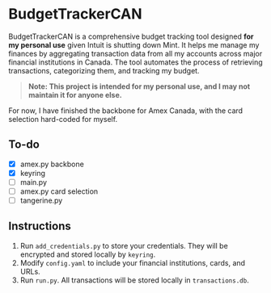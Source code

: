 # BudgetTrackerCAN

BudgetTrackerCAN is a comprehensive budget tracking tool designed **for my personal use** given Intuit is shutting down Mint. It helps me manage my finances by aggregating transaction data from all my accounts across major financial institutions in Canada. The tool automates the process of retrieving transactions, categorizing them, and tracking my budget.

> **Note: This project is intended for my personal use, and I may not maintain it for anyone else.**

For now, I have finished the backbone for Amex Canada, with the card selection hard-coded for myself.

## To-do
- [x] amex.py backbone
- [x] keyring
- [ ] main.py
- [ ] amex.py card selection
- [ ] tangerine.py

## Instructions
1. Run `add_credentials.py` to store your credentials. They will be encrypted and stored locally by `keyring`.
2. Modify `config.yaml` to include your financial institutions, cards, and URLs.
3. Run `run.py`. All transactions will be stored locally in `transactions.db`.
